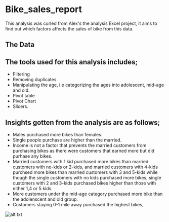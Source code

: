 # Bike_sales_report


This analysis was curled from Alex's the analysis Excel project, it aims to find out which factors affects the sales of bike from this data.

## The Data

## The tools used for this analysis includes;
- Filtering
- Removing duplicates
- Manipulating the age, i.e  categorizing the ages into adolescent, mid-age and old.
- Pivot table
- Pivot Chart
- Slicers.

## Insights gotten from the analysis are as follows;

- Males purchased more bikes than females.
- Single people purchase are higher than the married.
- Income is not a factor that prevents the married customers from purchasing  bikes as there were customers that earned more but did purhase any bikes.
- Married customers with 1 kid purchased more bikes than married customers with no-kids or 2-kids, and married customers with 4-kids purchsed more bikes than married customers with 3 and 5-kids while though the single customers with no kids purchased more bikes, single customers with 2 and 3-kids purchased bikes higher than those with either 1,4 or 5 kids.
- More customers under the mid-age category purchased more bike than the adolenscent and old group.
- Customers staying 0-1 mile away purchased the highest bikes,


![alt txt](https://github.com/ju-li4et/Bike_sales_report/blob/main/Bike%20sales%20Analysis.png)
